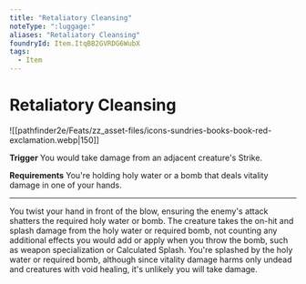 ```yaml
---
title: "Retaliatory Cleansing"
noteType: ":luggage:"
aliases: "Retaliatory Cleansing"
foundryId: Item.ItqBB2GVRDG6WubX
tags:
  - Item
---
```


# Retaliatory Cleansing
![[pathfinder2e/Feats/zz_asset-files/icons-sundries-books-book-red-exclamation.webp|150]]

**Trigger** You would take damage from an adjacent creature's Strike.

**Requirements** You're holding holy water or a bomb that deals vitality damage in one of your hands.

* * *

You twist your hand in front of the blow, ensuring the enemy's attack shatters the required holy water or bomb. The creature takes the on-hit and splash damage from the holy water or required bomb, not counting any additional effects you would add or apply when you throw the bomb, such as weapon specialization or Calculated Splash. You're splashed by the holy water or required bomb, although since vitality damage harms only undead and creatures with void healing, it's unlikely you will take damage.
